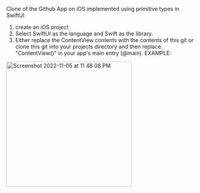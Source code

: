 Clone of the Github App on iOS implemented using primitive types in SwiftUI

1. create an iOS project
2. Select SwiftUI as the language and Swift as the library.
3. Either replace the ContentView contents with the contents of this git or clone this git into your projects directory and then replace "ContentView()" in your app's main entry (@main).
EXAMPLE:

<img width="328" alt="Screenshot 2022-11-05 at 11 48 08 PM" src="https://user-images.githubusercontent.com/5915098/200153178-45064ee1-50e0-4812-a4c7-bb14330b6b6c.png">
